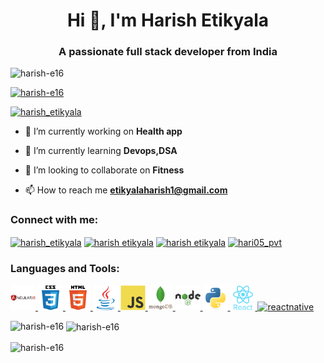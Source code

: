 <h1 align="center">Hi 👋, I'm Harish Etikyala</h1>
<h3 align="center">A passionate full stack developer from India</h3>

<p align="left"> <img src="https://komarev.com/ghpvc/?username=harish-e16&label=Profile%20views&color=0e75b6&style=flat" alt="harish-e16" /> </p>

<p align="left"> <a href="https://github.com/ryo-ma/github-profile-trophy"><img src="https://github-profile-trophy.vercel.app/?username=harish-e16" alt="harish-e16" /></a> </p>

<p align="left"> <a href="https://twitter.com/harish_etikyala" target="blank"><img src="https://img.shields.io/twitter/follow/harish_etikyala?logo=twitter&style=for-the-badge" alt="harish_etikyala" /></a> </p>

- 🔭 I’m currently working on **Health app**

- 🌱 I’m currently learning **Devops,DSA**

- 👯 I’m looking to collaborate on **Fitness**

- 📫 How to reach me **etikyalaharish1@gmail.com**

<h3 align="left">Connect with me:</h3>
<p align="left">
<a href="https://twitter.com/harish_etikyala" target="blank"><img align="center" src="https://raw.githubusercontent.com/rahuldkjain/github-profile-readme-generator/master/src/images/icons/Social/twitter.svg" alt="harish_etikyala" height="30" width="40" /></a>
<a href="https://linkedin.com/in/harish etikyala" target="blank"><img align="center" src="https://raw.githubusercontent.com/rahuldkjain/github-profile-readme-generator/master/src/images/icons/Social/linked-in-alt.svg" alt="harish etikyala" height="30" width="40" /></a>
<a href="https://fb.com/harish etikyala" target="blank"><img align="center" src="https://raw.githubusercontent.com/rahuldkjain/github-profile-readme-generator/master/src/images/icons/Social/facebook.svg" alt="harish etikyala" height="30" width="40" /></a>
<a href="https://instagram.com/hari05_pvt" target="blank"><img align="center" src="https://raw.githubusercontent.com/rahuldkjain/github-profile-readme-generator/master/src/images/icons/Social/instagram.svg" alt="hari05_pvt" height="30" width="40" /></a>
</p>

<h3 align="left">Languages and Tools:</h3>
<p align="left"> <a href="https://angular.io" target="_blank" rel="noreferrer"> <img src="https://raw.githubusercontent.com/devicons/devicon/master/icons/angularjs/angularjs-original-wordmark.svg" alt="angularjs" width="40" height="40"/> </a> <a href="https://www.w3schools.com/css/" target="_blank" rel="noreferrer"> <img src="https://raw.githubusercontent.com/devicons/devicon/master/icons/css3/css3-original-wordmark.svg" alt="css3" width="40" height="40"/> </a> <a href="https://www.w3.org/html/" target="_blank" rel="noreferrer"> <img src="https://raw.githubusercontent.com/devicons/devicon/master/icons/html5/html5-original-wordmark.svg" alt="html5" width="40" height="40"/> </a> <a href="https://www.java.com" target="_blank" rel="noreferrer"> <img src="https://raw.githubusercontent.com/devicons/devicon/master/icons/java/java-original.svg" alt="java" width="40" height="40"/> </a> <a href="https://developer.mozilla.org/en-US/docs/Web/JavaScript" target="_blank" rel="noreferrer"> <img src="https://raw.githubusercontent.com/devicons/devicon/master/icons/javascript/javascript-original.svg" alt="javascript" width="40" height="40"/> </a> <a href="https://www.mongodb.com/" target="_blank" rel="noreferrer"> <img src="https://raw.githubusercontent.com/devicons/devicon/master/icons/mongodb/mongodb-original-wordmark.svg" alt="mongodb" width="40" height="40"/> </a> <a href="https://nodejs.org" target="_blank" rel="noreferrer"> <img src="https://raw.githubusercontent.com/devicons/devicon/master/icons/nodejs/nodejs-original-wordmark.svg" alt="nodejs" width="40" height="40"/> </a> <a href="https://www.python.org" target="_blank" rel="noreferrer"> <img src="https://raw.githubusercontent.com/devicons/devicon/master/icons/python/python-original.svg" alt="python" width="40" height="40"/> </a> <a href="https://reactjs.org/" target="_blank" rel="noreferrer"> <img src="https://raw.githubusercontent.com/devicons/devicon/master/icons/react/react-original-wordmark.svg" alt="react" width="40" height="40"/> </a> <a href="https://reactnative.dev/" target="_blank" rel="noreferrer"> <img src="https://reactnative.dev/img/header_logo.svg" alt="reactnative" width="40" height="40"/> </a> </p>

<p><img align="left" src="https://github-readme-stats.vercel.app/api/top-langs?username=harish-e16&show_icons=true&locale=en&layout=compact" alt="harish-e16" /></p>

<p>&nbsp;<img align="center" src="https://github-readme-stats.vercel.app/api?username=harish-e16&show_icons=true&locale=en" alt="harish-e16" /></p>

<p><img align="center" src="https://github-readme-streak-stats.herokuapp.com/?user=harish-e16&" alt="harish-e16" /></p>

